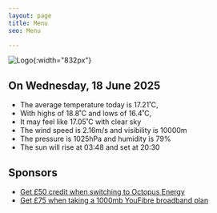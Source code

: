 ```yaml
---
layout: page
title: Menu
seo: Menu

---
```


![Logo](/images/logo.jpg){:width="832px"}

<!-- weather_marker starts -->
## On Wednesday, 18 June 2025

- The average temperature today is 17.21˚C,
- With highs of 18.8˚C and lows of 16.4˚C,
- It may feel like 17.05˚C with clear sky
- The wind speed is 2.16m/s and visibility is 10000m
- The pressure is 1025hPa and humidity is 79%
- The sun will rise at 03:48 and set at 20:30

<!-- weather_marker ends -->

## Sponsors

- [Get £50 credit when switching to Octopus Energy](https://bit.ly/3oD1nnS)
- [Get £75 when taking a 1000mb YouFibre broadband plan](https://aklam.io/91zWhU?)
